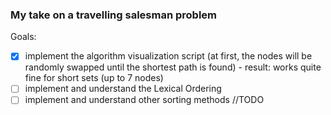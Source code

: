 ### My take on a travelling salesman problem
  Goals:
  - [x] implement the algorithm visualization script (at first, the nodes will be randomly swapped until the shortest path is found)
        - result: works quite fine for short sets (up to 7 nodes)
  - [ ] implement and understand the Lexical Ordering
  - [ ] implement and understand other sorting methods //TODO
